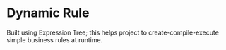 # Dynamic Rule

Built using Expression Tree; this helps project to create-compile-execute simple business rules at runtime.